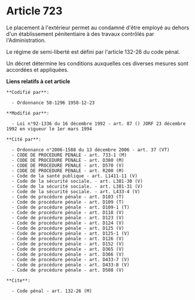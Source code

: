 # Article 723

Le placement à l'extérieur permet au condamné d'être employé au dehors d'un établissement pénitentiaire à des travaux
contrôlés par l'Administration.

Le régime de semi-liberté est défini par l'article 132-26 du code pénal.

Un décret détermine les conditions auxquelles ces diverses mesures sont accordées et appliquées.

**Liens relatifs à cet article**

	**Codifié par**:

	  - Ordonnance 58-1296 1958-12-23

	**Modifié par**:

	  - Loi n°92-1336 du 16 décembre 1992 - art. 87 () JORF 23 décembre 1992 en vigueur le 1er mars 1994

	**Cité par**:

	  - Ordonnance n°2006-1588 du 13 décembre 2006 - art. 37 (VT)
	  - CODE DE PROCEDURE PENALE - art. 733-1 (M)
	  - CODE DE PROCEDURE PENALE - art. D380 (M)
	  - CODE DE PROCEDURE PENALE - art. D570 (V)
	  - CODE DE PROCEDURE PENALE - art. R200 (M)
	  - Code de la santé publique - art. L1411-11 (V)
	  - Code de la sécurité sociale. - art. L381-30 (V)
	  - Code de la sécurité sociale. - art. L381-31 (V)
	  - Code de la sécurité sociale. - art. L433-4 (V)
	  - Code de procédure pénale - art. D103 (T)
	  - Code de procédure pénale - art. D109 (T)
	  - Code de procédure pénale - art. D109-1 (T)
	  - Code de procédure pénale - art. D118 (V)
	  - Code de procédure pénale - art. D123 (V)
	  - Code de procédure pénale - art. D124 (V)
	  - Code de procédure pénale - art. D125 (V)
	  - Code de procédure pénale - art. D125-1 (V)
	  - Code de procédure pénale - art. D126 (V)
	  - Code de procédure pénale - art. D152 (V)
	  - Code de procédure pénale - art. D365 (V)
	  - Code de procédure pénale - art. D366 (V)
	  - Code de procédure pénale - art. D433-7 (V)
	  - Code de procédure pénale - art. D433-8 (V)
	  - Code de procédure pénale - art. D508 (V)

	**Cite**:

	  - Code pénal - art. 132-26 (M)
